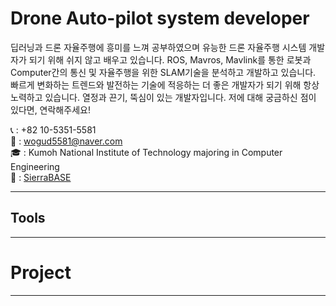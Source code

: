 # Drone Auto-pilot system developer
딥러닝과 드론 자율주행에 흥미를 느껴 공부하였으며 유능한 드론 자율주행 시스템 개발자가 되기 위해 쉬지 않고 배우고 있습니다.
ROS, Mavros, Mavlink를 통한 로봇과 Computer간의 통신 및 자율주행을 위한 SLAM기술을 분석하고 개발하고 있습니다.
빠르게 변화하는 트렌드와 발전하는 기술에 적응하는 더 좋은 개발자가 되기 위해 항상 노력하고 있습니다.
열정과 끈기, 뚝심이 있는 개발자입니다. 저에 대해 궁금하신 점이 있다면, 연락해주세요!

📞 : +82 10-5351-5581 <br>
📩 : wogud5581@naver.com <br>
🎓 : Kumoh National Institute of Technology majoring in Computer Engineering <br>
🏢 : [SierraBASE](https://www.sierrabase.co.kr/) <br>

---
## Tools




--- 
# Project


---
# 
